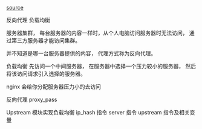 [source](https://juejin.im/post/5b01336af265da0b8a67e5c9)

反向代理   负载均衡

服务器集群， 每台服务器的内容一样时，从个人电脑访问服务器时无法访问， 通过第三方服务器才能访问集群。

并不知道是哪一台服务器提供的内容， 代理方式称为反向代理。

负载均衡
先访问一个中间服务器， 在服务器中选择一个压力较小的服务器， 然后将该访问请求引入选择的服务器。

nginx 会给你分配服务器压力小的去访问

反向代理
proxy_pass

Upstream 模块实现负载均衡
ip_hash 指令
server 指令
upstream 指令及相关变量
